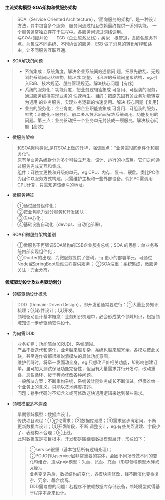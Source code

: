 #### 主流架构模型-SOA架构和微服务架构
>SOA（Service Oriented Architecture），“面向服务的架构”，是一种设计方法，其中包含多个服务，服务间通过相互依赖最终提供一系列功能。  一个服务通常独立存在于进程中。各服务间通过网络调用。  
与SOA相提并论——ESB（企业服务总线），类似一根管道，连接各服务节点。为集成不同系统、不同协议的服务，ESB 做了消息的转化解释和路由，让不同服务互联互通。

- SOA解决的问题
>- 系统集成：系统角度，解决企业系统间的通信问
题，把原先散乱、无规划的系统间网状结构，梳理成
规整、可治理的系统间星形结构，eg.引入ESB、技术规范、服务管理规范。解决核心问题【有序】
>- 系统的服务化：功能角度，把业务逻辑抽象成
可复用、可组装的服务，通过服务编排实现业务的
快速再生。目的：把原先固有的业务功能转变为通用
的业务服务，实现业务逻辑的快速复用。解决
核心问题【复用】
>- 业务的服务化：企业角度，把企业职能抽象成
可复用、可组装的服务，架构：职能化->服务化。前二者从技术层面解决系统调用、功能复用的问题。第三点：业务驱动把一个业务单元封装成一项服务。解决核心问题【高效】

- 微服务架构
>和SOA架构类似,是在SOA上做的升华，强调重点：“业务需彻底组件化和服务化”。  
原有单业务系统拆分为多个可独立开发、设计、运行的小应用。它们之间通过服务完成交互和集成。    
组件：可独立更换和升级的单元，eg.CPU、内存、显卡、硬盘。类比PC作为组件以服务方式构建，只需维护主板和一些外部设备。假如PC需调用CPU计算，只需知道该组件的地址。

- 微服务特征
>①通过服务组件化；  
②按业务能力划分服务和开发团队；  
③去中心化；  
④基础设施自动化（devops、自动化部署）。

- SOA和微服务架构差别
>①微服务不再强调SOA架构的ESB企业服务总线；SOA 的思想：单业务系统内部实现组件化；  
②Docker的出现，为微服务提供了便利，eg.更小的部署单元，可通过Node或SpringBoot启动进程提供服务；
③SOA注重：系统集成，微服务关注：完全分离。

#### 领域驱动设计及业务驱动划分
- 领域驱动设计概念
>DDD（Domain-Driven Design），即开发前通常要进行：①大量业务知识梳理；②软件设计；③开发。  
领域驱动设计基本概念：业务知识梳理中，必会形成某个领域知识，根据领域知识一步步驱动软件设计。

- 为何需DDD
>业务初期：功能简单(CRUD)，系统清晰。  
产品不断迭代和演化，业务越来越复杂，系统也越来越冗余，各模块彼此关联，甚至连作者都很难说清模块的具体功能意图。  
维护代码时，将牵一发而动全身，eg.只想改评价相关功能，却影响创建订单。虽可加大测试保证功能完备性，但当有大量需求并行开发时，改动重叠、恶性循环、疲于奔命修改各种问题。  
一般解决方案：不断重构系统，系统设计随业务成长不断演进。但很难给一个业务上的含义，只能以技术纬度描述。  
问题：接手代码时不知含义或可修改这块通用逻辑来达到某些需求。

- 领域模型追本溯源
>早期领域模型：数据库设计。   
传统项目流程：①讨论需求；②数据库建模；③需求逐步确定间，不断更新数据库设计；④开发阶段，不断
调整设计，eg.有些关系没建、字段少了、表结构不合理；⑤上线。  
此时数据库是项目根本，开发都是围绕着数据模型展开，形成如下：  
>>①service很重（基本包括所有逻辑处理）；  
②POJO作为service层非常重要的实体，会因不同场景做不同的变化和组合，造成pojo模型：失血、贫血、充血（形容领域模型太胖或太瘦）。  
业务变复杂后，数据结构的变化，各模块需修改，经不断演化变得复杂、冗余、耦合度高。  
DDD需考虑的问题：若程序不依赖数据库存储设备，领域模型就得基于程序本身来设计。